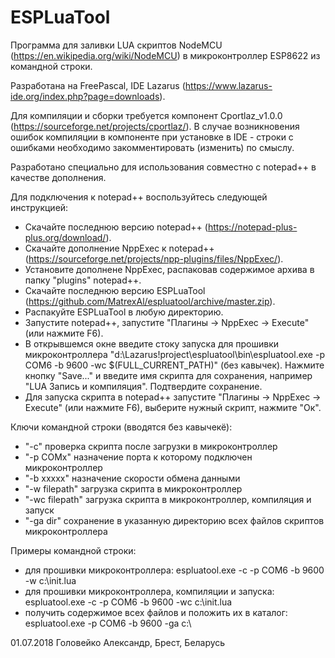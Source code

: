 # ESPLuaTool
Программа для заливки LUA скриптов NodeMCU (https://en.wikipedia.org/wiki/NodeMCU) в микроконтроллер ESP8622 из командной строки. 

Разработана на FreePascal, IDE Lazarus (https://www.lazarus-ide.org/index.php?page=downloads).

Для компиляции и сборки требуется компонент Cportlaz_v1.0.0 (https://sourceforge.net/projects/cportlaz/). В случае возникновения ошибок компиляции в компоненте при установке в IDE - строки с ошибками необходимо закомментировать (изменить) по смыслу.

Разработано специально для использования совместно с notepad++ в качестве дополнения.

Для подключения к notepad++ воспользуйтесь следующей инструкцией:
- Скачайте последнюю версию notepad++ (https://notepad-plus-plus.org/download/).
- Скачайте дополнение NppExec к notepad++ (https://sourceforge.net/projects/npp-plugins/files/NppExec/).
- Установите дополнене NppExec, распаковав содержимое архива в папку "plugins" notepad++.
- Скачайте последнюю версию ESPLuaTool (https://github.com/MatrexAl/espluatool/archive/master.zip).
- Распакуйте ESPLuaTool в любую директорию.
- Запустите notepad++, запустите "Плагины -> NppExec -> Execute" (или нажмите F6).
- В открывшемся окне введите стоку запуска для прошивки микроконтроллера "d:\Lazarus\!project\espluatool\bin\espluatool.exe -p COM6 -b 9600 -wc $(FULL_CURRENT_PATH)" (без кавычек). Нажмите кнопку "Save..." и введите имя скрипта для сохранения, например "LUA Запись и компиляция". Подтвердите сохранение.
- Для запуска скрипта в notepad++ запустите "Плагины -> NppExec -> Execute" (или нажмите F6), выберите нужный скрипт, нажмите "Ок".

Ключи командной строки (вводятся без кавычекё):
- "-с" проверка скрипта после загрузки в микроконтроллер
- "-p COMx" назначение порта к которому подключен микроконтроллер
- "-b xxxxx" назначение скорости обмена данными
- "-w filepath" загрузка скрипта в микроконтроллер
- "-wc filepath" загрузка скрипта в микроконтроллер, компиляция и запуск
- "-ga dir" сохранение в указанную директорию всех файлов скриптов микроконтроллера

Примеры командной строки:
- для прошивки микроконтроллера: espluatool.exe -c -p COM6 -b 9600 -w c:\init.lua
- для прошивки микроконтроллера, компиляции и запуска: espluatool.exe -c -p COM6 -b 9600 -wс c:\init.lua 
- получить содержимое всех файлов и положить их в каталог: espluatool.exe -p COM6 -b 9600 -ga c:\





01.07.2018 Головейко Александр, Брест, Беларусь
